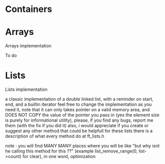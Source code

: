 # Containers

# Arrays
Arrays implementation

To do

# Lists
Lists implementation

a classic implementation of a double linked list, with a reminder on start, end, and a builtin iterator
feel free to change the implementation as you need it, note that it can only takes pointer on a valid
memory area, and DOES NOT COPY the value of the pointer you pass in (yes the element size is purely for
informational utility), please, if you find any bugs, report me them (with the fix if you did it)
also, i would appreciate if you create or suggest any other method that could be helpfull for these lists
there is a description of what every method do at ft_lists.h

note : you will find MANY MANY places where you will be like "but why isnt he calling this method for this ??"
(example list_remove_range(0, list->count) for clear), in one word, optimization
